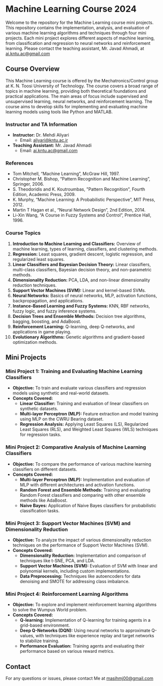 # Machine Learning Course 2024

Welcome to the repository for the Machine Learning course mini projects. This repository contains the implementation, analysis, and evaluation of various machine learning algorithms and techniques through four mini projects. Each mini project explores different aspects of machine learning, from classification and regression to neural networks and reinforcement learning. Please contact the teaching assistant, Mr. Javad Ahmadi, at [ai.kntu.ac@gmail.com](mailto:ai.kntu.ac@gmail.com)

## Course Overview

This Machine Learning course is offered by the Mechatronics/Control group at K. N. Toosi University of Technology. The course covers a broad range of topics in machine learning, providing both theoretical foundations and practical applications. The main areas of focus include supervised and unsupervised learning, neural networks, and reinforcement learning. The course aims to develop skills for implementing and evaluating machine learning models using tools like Python and MATLAB.

### Instructor and TA Information
- **Instructor:** Dr. Mehdi Aliyari
  - Email: [aliyari@kntu.ac.ir](mailto:aliyari@kntu.ac.ir)
- **Teaching Assistant:** Mr. Javad Ahmadi
  - Email: [ai.kntu.ac@gmail.com](mailto:ai.kntu.ac@gmail.com)

### References
- Tom Mitchell, “Machine Learning”, McGraw Hill, 1997.
- Christopher M. Bishop, “Pattern Recognition and Machine Learning”, Springer, 2006.
- S. Theodoridis and K. Koutroumbas, "Pattern Recognition", Fourth Edition, Academic Press, 2009.
- K. Murphy, “Machine Learning: A Probabilistic Perspective”, MIT Press, 2012.
- Martin T Hagan et al., “Neural Network Design”, 2nd Edition, 2014.
- Li-Xin Wang, “A Course in Fuzzy Systems and Control”, Prentice Hall, 1996.

### Course Topics
1. **Introduction to Machine Learning and Classifiers:** Overview of machine learning, types of learning, classifiers, and clustering methods.
2. **Regression:** Least squares, gradient descent, logistic regression, and regularized least squares.
3. **Linear Classifiers and Bayesian Decision Theory:** Linear classifiers, multi-class classifiers, Bayesian decision theory, and non-parametric methods.
4. **Dimensionality Reduction:** PCA, LDA, and non-linear dimensionality reduction techniques.
5. **Support Vector Machines (SVM):** Linear and kernel-based SVMs.
6. **Neural Networks:** Basics of neural networks, MLP, activation functions, backpropagation, and applications.
7. **Instance-Based Learning and Fuzzy Systems:** KNN, RBF networks, fuzzy logic, and fuzzy inference systems.
8. **Decision Trees and Ensemble Methods:** Decision tree algorithms, bagging, boosting, and AdaBoost.
9. **Reinforcement Learning:** Q-learning, deep Q-networks, and applications in game playing.
10. **Evolutionary Algorithms:** Genetic algorithms and gradient-based optimization methods.

## Mini Projects

### Mini Project 1: Training and Evaluating Machine Learning Classifiers
- **Objective:** To train and evaluate various classifiers and regression models using synthetic and real-world datasets.
- **Concepts Covered:**
  - **Linear Classifier:** Training and evaluation of linear classifiers on synthetic datasets.
  - **Multi-layer Perceptron (MLP):** Feature extraction and model training using MLP on the CWRU Bearing dataset.
  - **Regression Analysis:** Applying Least Squares (LS), Regularized Least Squares (RLS), and Weighted Least Squares (WLS) techniques for regression tasks.

### Mini Project 2: Comparative Analysis of Machine Learning Classifiers
- **Objective:** To compare the performance of various machine learning classifiers on different datasets.
- **Concepts Covered:**
  - **Multi-layer Perceptron (MLP):** Implementation and evaluation of MLP with different architectures and activation functions.
  - **Random Forest and Ensemble Methods:** Training and evaluating Random Forest classifiers and comparing with other ensemble methods like AdaBoost.
  - **Naive Bayes:** Application of Naive Bayes classifiers for probabilistic classification tasks.

### Mini Project 3: Support Vector Machines (SVM) and Dimensionality Reduction
- **Objective:** To analyze the impact of various dimensionality reduction techniques on the performance of Support Vector Machines (SVM).
- **Concepts Covered:**
  - **Dimensionality Reduction:** Implementation and comparison of techniques like t-SNE, PCA, and LDA.
  - **Support Vector Machines (SVM):** Evaluation of SVM with linear and polynomial kernels, including custom implementations.
  - **Data Preprocessing:** Techniques like autoencoders for data denoising and SMOTE for addressing class imbalance.

### Mini Project 4: Reinforcement Learning Algorithms
- **Objective:** To explore and implement reinforcement learning algorithms to solve the Wumpus World problem.
- **Concepts Covered:**
  - **Q-learning:** Implementation of Q-learning for training agents in a grid-based environment.
  - **Deep Q-Networks (DQN):** Using neural networks to approximate Q-values, with techniques like experience replay and target networks to stabilize training.
  - **Performance Evaluation:** Training agents and evaluating their performance based on various reward metrics.

## Contact

For any questions or issues, please contact Me at [masihmj00@gmail.com](mailto:masihmj00@gmail.com) 
